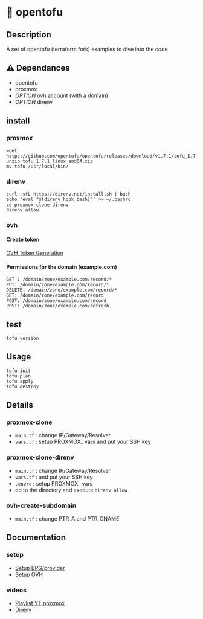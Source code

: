 # 📑 opentofu

## Description

A set of opentofu (terraform fork) examples to dive into the code

## ⚠️ Dependances

- opentofu
- proxmox
- *OPTION* ovh account (with a domain) 
- *OPTION* direnv 

## install
### proxmox
    wget https://github.com/opentofu/opentofu/releases/download/v1.7.1/tofu_1.7.1_linux_amd64.zip
    unzip tofu_1.7.1_linux_amd64.zip
    mv tofu /usr/local/bin/
### direnv
    curl -sfL https://direnv.net/install.sh | bash
    echo 'eval "$(direnv hook bash)"' >> ~/.bashrc
    cd proxmox-clone-direnv
    direnv allow
### ovh
#### Create token
[OVH Token Generation](https://eu.api.ovh.com/createToken/)
#### Permissions for the domain (example.com)
    GET : /domain/zone/example.com/record/*
    PUT: /domain/zone/example.com/record/*
    DELETE: /domain/zone/example.com/record/*
    GET: /domain/zone/example.com/record
    POST: /domain/zone/example.com/record
    POST: /domain/zone/example.com/refresh

## test 
    tofu version

## Usage
    tofu init
    tofu plan
    tofu apply
    tofu destroy

## Details
### proxmox-clone

- `main.tf` : change IP/Gateway/Resolver
- `vars.tf` : setup PROXMOX_ vars and put your SSH key

### proxmox-clone-direnv

- `main.tf` : change IP/Gateway/Resolver
- `vars.tf` : and put your SSH key
- `.envrc`  : setup PROXMOX_ vars
- cd to the directory and execute `direnv allow` 

### ovh-create-subdomain

- `main.tf` : change PTR_A and PTR_CNAME

## Documentation
### setup
- [Setup BPG/provider](https://culturelinux.github.io/doc/iac/opentofu/#providers)
- [Setup OVH](https://registry.terraform.io/providers/ovh/ovh/latest/docs)

### videos 
- [Playlist YT proxmox](https://www.youtube.com/watch?v=w9Eb7f8dr6k&list=PLstyDDGv-B4F8MgLCD1J4Ze_2dp_54HYB)
- [Direnv](https://www.youtube.com/watch?v=uN_IxJlAMEU)
